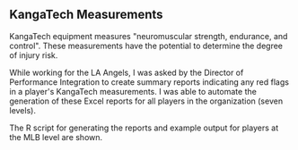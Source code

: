 ## KangaTech Measurements

KangaTech equipment measures "neuromuscular strength, endurance, and control". These measurements have the potential to determine the degree of injury risk. 

While working for the LA Angels, I was asked by the Director of Performance Integration to create summary reports indicating any red flags in a player's KangaTech measurements. I was able to automate the generation of these Excel reports for all players in the organization (seven levels). 

The R script for generating the reports and example output for players at the MLB level are shown.
